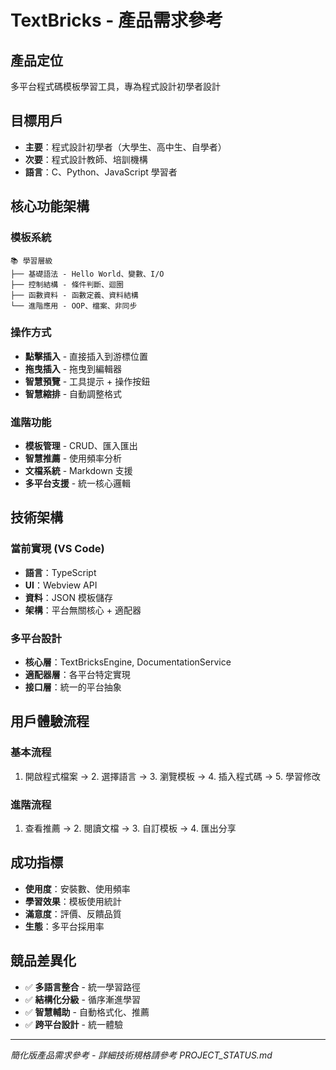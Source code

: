 # TextBricks - 產品需求參考

## 產品定位
多平台程式碼模板學習工具，專為程式設計初學者設計

## 目標用戶
- **主要**：程式設計初學者（大學生、高中生、自學者）
- **次要**：程式設計教師、培訓機構
- **語言**：C、Python、JavaScript 學習者

## 核心功能架構

### 模板系統
```
📚 學習層級
├── 基礎語法 - Hello World、變數、I/O
├── 控制結構 - 條件判斷、迴圈
├── 函數資料 - 函數定義、資料結構
└── 進階應用 - OOP、檔案、非同步
```

### 操作方式
- **點擊插入** - 直接插入到游標位置
- **拖曳插入** - 拖曳到編輯器
- **智慧預覽** - 工具提示 + 操作按鈕
- **智慧縮排** - 自動調整格式

### 進階功能
- **模板管理** - CRUD、匯入匯出
- **智慧推薦** - 使用頻率分析
- **文檔系統** - Markdown 支援
- **多平台支援** - 統一核心邏輯

## 技術架構

### 當前實現 (VS Code)
- **語言**：TypeScript
- **UI**：Webview API
- **資料**：JSON 模板儲存
- **架構**：平台無關核心 + 適配器

### 多平台設計
- **核心層**：TextBricksEngine, DocumentationService
- **適配器層**：各平台特定實現
- **接口層**：統一的平台抽象

## 用戶體驗流程

### 基本流程
1. 開啟程式檔案 → 2. 選擇語言 → 3. 瀏覽模板 → 4. 插入程式碼 → 5. 學習修改

### 進階流程  
1. 查看推薦 → 2. 閱讀文檔 → 3. 自訂模板 → 4. 匯出分享

## 成功指標
- **使用度**：安裝數、使用頻率
- **學習效果**：模板使用統計
- **滿意度**：評價、反饋品質
- **生態**：多平台採用率

## 競品差異化
- ✅ **多語言整合** - 統一學習路徑
- ✅ **結構化分級** - 循序漸進學習
- ✅ **智慧輔助** - 自動格式化、推薦
- ✅ **跨平台設計** - 統一體驗

---
*簡化版產品需求參考 - 詳細技術規格請參考 PROJECT_STATUS.md*